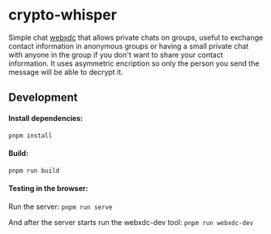 # crypto-whisper

Simple chat [webxdc](https://webxdc.org) that allows private chats on groups, useful to exchange contact information in anonymous groups or having a small private chat with anyone in the group if you don't want to share your contact information.
It uses asymmetric encription so only the person you send the message will be able to decrypt it.


## Development

#### Install dependencies:
`pnpm install`

#### Build:
`pnpm run build`

#### Testing in the browser:
Run the server:
`pnpm run serve`

And after the server starts run the webxdc-dev tool:
`pnpm run webxdc-dev`